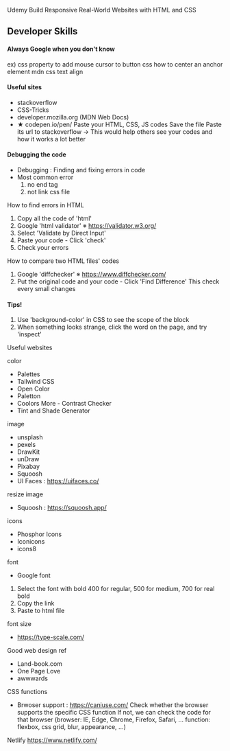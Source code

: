 Udemy Build Responsive Real-World Websites with HTML and CSS

## Developer Skills

#### Always Google when you don't know
ex) css property to add mouse cursor to button
    css how to center an anchor element
    mdn css text align

#### Useful sites
- stackoverflow
- CSS-Tricks
- developer.mozilla.org (MDN Web Docs)
- ★ codepen.io/pen/
  Paste your HTML, CSS, JS codes
  Save the file
  Paste its url to stackoverflow
  -> This would help others see your codes and how it works a lot better  

#### Debugging the code
- Debugging : Finding and fixing errors in code
- Most common error
  1) no end tag
  2) not link css file

How to find errors in HTML
1) Copy all the code of 'html'
2) Google 'html validator'
   ※ https://validator.w3.org/
3) Select 'Validate by Direct Input'
4) Paste your code - Click 'check'
5) Check your errors

How to compare two HTML files' codes
1) Google 'diffchecker'
   ※ https://www.diffchecker.com/
2) Put the original code and your code - Click 'Find Difference'
   This check every small changes

#### Tips!
1) Use 'background-color' in CSS to see the scope of the block
2) When something looks strange, click the word on the page, and try 'inspect'



Useful websites

color
- Palettes
- Tailwind CSS
- Open Color
- Paletton
- Coolors
  More - Contrast Checker
- Tint and Shade Generator

image
- unsplash
- pexels
- DrawKit
- unDraw
- Pixabay
- Squoosh
- UI Faces : https://uifaces.co/

resize image
- Squoosh : https://squoosh.app/

icons
- Phosphor Icons
- Iconicons
- icons8

font
- Google font
1) Select the font with bold 400 for regular, 500 for medium, 700 for real bold
2) Copy the link
3) Paste to html file

font size
- https://type-scale.com/

Good web design ref
- Land-book.com
- One Page Love
- awwwards

CSS functions
- Brwoser support : https://caniuse.com/
  Check whether the browser supports the specific CSS function
  If not, we can check the code for that browser
  (browser: IE, Edge, Chrome, Firefox, Safari, ...
   function: flexbox, css grid, blur, appearance, ...)
  
Netlify
https://www.netlify.com/

